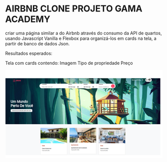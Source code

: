# AIRBNB CLONE PROJETO GAMA ACADEMY

criar uma página similar a do Airbnb através do consumo da API de quartos, usando Javascript Vanilla e Flexbox para organizá-los em cards na tela, a partir de banco de dados Json.

Resultados esperados:

Tela com cards contendo:
Imagem
Tipo de propriedade
Preço

![alt text](images/tela.png)
